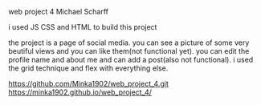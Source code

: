 web project 4
Michael Scharff

i used JS CSS and HTML to build this project

the project is a page of social media. you can see a picture of some very beutiful views and you can like them(not functional yet). you can edit the profile name and about me and can add a post(also not functional). i used the grid technique and flex with everything else.

https://github.com/Minka1902/web_project_4.git
https://minka1902.github.io/web_project_4/